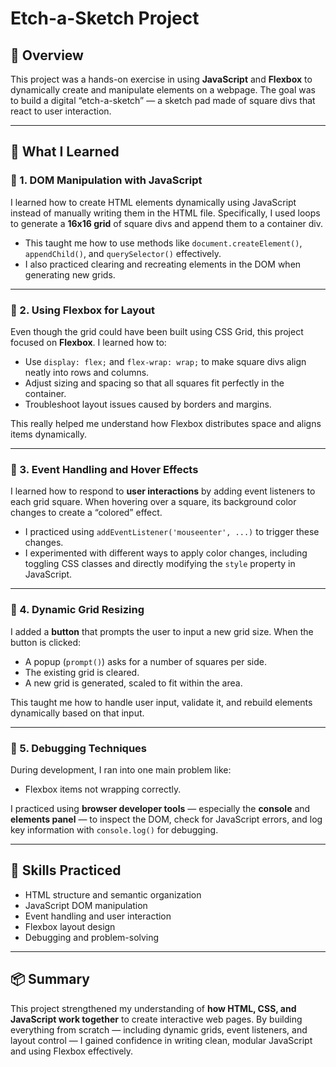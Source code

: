 # Etch-a-Sketch Project

## 🎯 Overview  
This project was a hands-on exercise in using **JavaScript** and **Flexbox** to dynamically create and manipulate elements on a webpage. The goal was to build a digital “etch-a-sketch” — a sketch pad made of square divs that react to user interaction.

---

## 🧠 What I Learned

### 🧩 1. DOM Manipulation with JavaScript  
I learned how to create HTML elements dynamically using JavaScript instead of manually writing them in the HTML file. Specifically, I used loops to generate a **16x16 grid** of square divs and append them to a container div.  
- This taught me how to use methods like `document.createElement()`, `appendChild()`, and `querySelector()` effectively.  
- I also practiced clearing and recreating elements in the DOM when generating new grids.

---

### 💪 2. Using Flexbox for Layout  
Even though the grid could have been built using CSS Grid, this project focused on **Flexbox**. I learned how to:
- Use `display: flex;` and `flex-wrap: wrap;` to make square divs align neatly into rows and columns.
- Adjust sizing and spacing so that all squares fit perfectly in the container.
- Troubleshoot layout issues caused by borders and margins.

This really helped me understand how Flexbox distributes space and aligns items dynamically.

---

### 🎨 3. Event Handling and Hover Effects  
I learned how to respond to **user interactions** by adding event listeners to each grid square. When hovering over a square, its background color changes to create a “colored” effect.  
- I practiced using `addEventListener('mouseenter', ...)` to trigger these changes.
- I experimented with different ways to apply color changes, including toggling CSS classes and directly modifying the `style` property in JavaScript.

---

### 🔘 4. Dynamic Grid Resizing  
I added a **button** that prompts the user to input a new grid size. When the button is clicked:
- A popup (`prompt()`) asks for a number of squares per side.
- The existing grid is cleared.
- A new grid is generated, scaled to fit within the area.

This taught me how to handle user input, validate it, and rebuild elements dynamically based on that input.

---

### 🧰 5. Debugging Techniques  
During development, I ran into one main problem like:
- Flexbox items not wrapping correctly.

I practiced using **browser developer tools** — especially the **console** and **elements panel** — to inspect the DOM, check for JavaScript errors, and log key information with `console.log()` for debugging.

---

## 🚀 Skills Practiced
- HTML structure and semantic organization  
- JavaScript DOM manipulation  
- Event handling and user interaction  
- Flexbox layout design  
- Debugging and problem-solving  

---

## 📦 Summary
This project strengthened my understanding of **how HTML, CSS, and JavaScript work together** to create interactive web pages. By building everything from scratch — including dynamic grids, event listeners, and layout control — I gained confidence in writing clean, modular JavaScript and using Flexbox effectively.